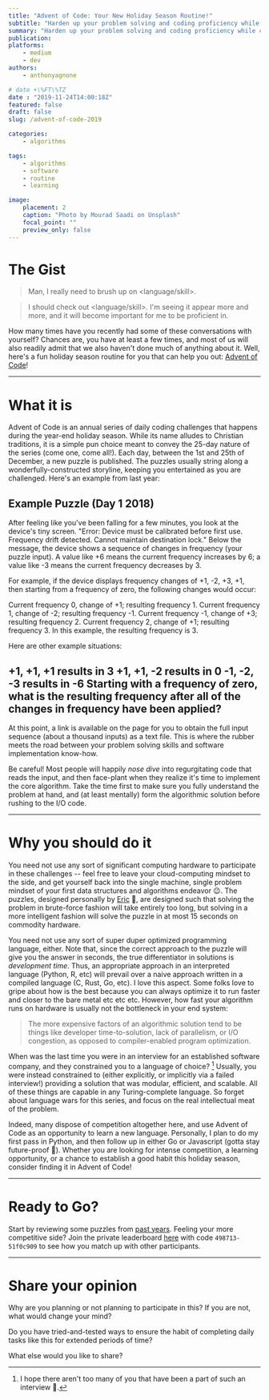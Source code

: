 ```yaml
---
title: "Advent of Code: Your New Holiday Season Routine!"
subtitle: "Harden up your problem solving and coding proficiency while celebrating the holidays"
summary: "Harden up your problem solving and coding proficiency while celebrating the holidays"
publication:
platforms:
    - medium
    - dev
authors:
    - anthonyagnone

# date +\%FT\%TZ 
date : "2019-11-24T14:00:18Z"
featured: false
draft: false
slug: /advent-of-code-2019

categories:
    - algorithms

tags:
    - algorithms
    - software
    - routine
    - learning

image:
    placement: 2
    caption: "Photo by Mourad Saadi on Unsplash"
    focal_point: ""
    preview_only: false
---
```


# The Gist
> Man, I really need to brush up on <language/skill>.

> I should check out <language/skill>. I'm seeing it appear more and more, and it will become important for me to be proficient in.

How many times have you recently had some of these conversations with yourself? Chances are, you have at least a few times, and most of us will also readily admit that we also haven't done much of anything about it. Well, here's a fun holiday season routine for you that can help you out: [Advent of Code](https://adventofcode.com/2019/about)!

---
# What it is
Advent of Code is an annual series of daily coding challenges that happens during the year-end holiday season. 
While its name alludes to Christian traditions, it is a simple pun choice meant to convey the 25-day nature of the series (come one, come all!). 
Each day, between the 1st and 25th of December, a new puzzle is published. The puzzles usually string along a wonderfully-constructed storyline, keeping you entertained as you are challenged. 
Here's an example from last year:

## Example Puzzle (Day 1 2018)
After feeling like you've been falling for a few minutes, you look at the device's tiny screen. "Error: Device must be calibrated before first use. Frequency drift detected. Cannot maintain destination lock." Below the message, the device shows a sequence of changes in frequency (your puzzle input). A value like +6 means the current frequency increases by 6; a value like -3 means the current frequency decreases by 3.

For example, if the device displays frequency changes of +1, -2, +3, +1, then starting from a frequency of zero, the following changes would occur:

Current frequency  0, change of +1; resulting frequency  1.
Current frequency  1, change of -2; resulting frequency -1.
Current frequency -1, change of +3; resulting frequency  2.
Current frequency  2, change of +1; resulting frequency  3.
In this example, the resulting frequency is 3.

Here are other example situations:

+1, +1, +1 results in  3
+1, +1, -2 results in  0
-1, -2, -3 results in -6
Starting with a frequency of zero, what is the resulting frequency after all of the changes in frequency have been applied?
---

At this point, a link is available on the page for you to obtain the full input sequence (about a thousand inputs) as a text file. 
This is where the rubber meets the road between your problem solving skills and software implementation know-how. 

Be careful! Most people will happily _nose dive_ into regurgitating code that reads the input, and then face-plant when they realize it's time to implement the core algorithm. 
Take the time first to make sure you fully understand the problem at hand, and (at least mentally) form the algorithmic solution before rushing to the I/O code.

---
# Why you should do it

You need not use any sort of significant computing hardware to participate in these challenges -- feel free to leave your cloud-computing mindset to the side, and get yourself back into the single machine, single problem mindset of your first data structures and algorithms endeavor 😉. 
The puzzles, designed personally by [Eric](http://was.tl/) 👏, are designed such that solving the problem in brute-force fashion will take entirely too long, but solving in a more intelligent fashion will solve the puzzle in at most 15 seconds on commodity hardware. 

You need not use any sort of super duper optimized programming language, either. Note that, since the correct approach to the puzzle will give you the answer in seconds, the true differentiator in solutions is _development time_. 
Thus, an appropriate approach in an interpreted language (Python, R, etc) will prevail over a naive approach written in a compiled language (C, Rust, Go, etc). 
I love this aspect. Some folks love to gripe about how <insert favorite language here> is the best because you can always optimize it to run faster and closer to the bare metal etc etc etc. 
However, how fast your algorithm runs on hardware is usually not the bottleneck in your end system:

> The more expensive factors of an algorithmic solution tend to be things like developer time-to-solution, lack of parallelism, or I/O congestion, as opposed to compiler-enabled program optimization.

When was the last time you were in an interview for an established software company, and they constrained you to a language of choice? [^1] 
Usually, you were instead constrained to (either explicitly, or implicitly via a failed interview!) providing a solution that was modular, efficient, and scalable. 
All of these things are capable in any Turing-complete language. So forget about language wars for this series, and focus on the real intellectual meat of the problem.

Indeed, many dispose of competition altogether here, and use Advent of Code as an opportunity to learn a new language. 
Personally, I plan to do my first pass in Python, and then follow up in either Go or Javascript (gotta stay future-proof 🧐). 
Whether you are looking for intense competition, a learning opportunity, or a chance to establish a good habit this holiday season, consider finding it in Advent of Code!

---
# Ready to Go?
Start by reviewing some puzzles from [past years](https://adventofcode.com/2019/events).
Feeling your more competitive side? Join the private leaderboard [here](https://adventofcode.com/2019/leaderboard/private) with code `498713-51f0c909` to see how you match up with other participants. 

---
# Share your opinion
Why are you planning or not planning to participate in this? If you are not, what would change your mind?

Do you have tried-and-tested ways to ensure the habit of completing daily tasks like this for extended periods of time?

What else would you like to share?

[^1]: I hope there aren't too many of you that have been a part of such an interview 😬.
